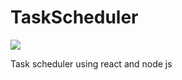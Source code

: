 # TaskScheduler
[![](https://img.shields.io/badge/development-in%20progress-blue.svg)]()

Task scheduler using react and node js

